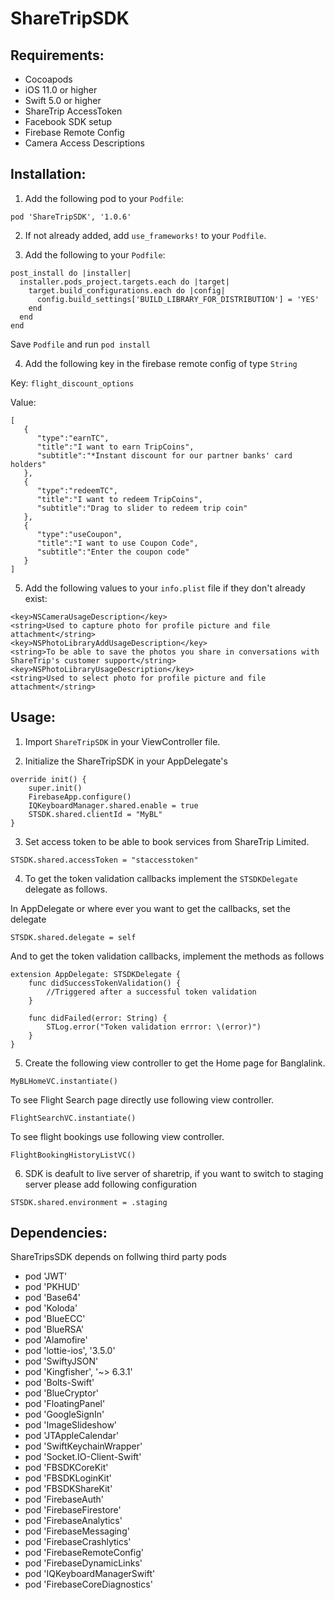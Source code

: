 # ShareTripSDK

## Requirements:
- Cocoapods
- iOS 11.0 or higher
- Swift 5.0 or higher
- ShareTrip AccessToken
- Facebook SDK setup
- Firebase Remote Config 
- Camera Access Descriptions

 
## Installation:

1. Add the following pod to your `Podfile`:

```
pod 'ShareTripSDK', '1.0.6'
```

2. If not already added, add `use_frameworks!` to your `Podfile`.

3. Add the following to your `Podfile`:

```
post_install do |installer|
  installer.pods_project.targets.each do |target|
    target.build_configurations.each do |config|
      config.build_settings['BUILD_LIBRARY_FOR_DISTRIBUTION'] = 'YES'
    end
  end
end
```
Save `Podfile` and run `pod install`

4. Add the following key in the firebase remote config of type `String`

Key: ```flight_discount_options``` 

Value:
```
[
   {
      "type":"earnTC",
      "title":"I want to earn TripCoins",
      "subtitle":"*Instant discount for our partner banks' card holders"
   },
   {
      "type":"redeemTC",
      "title":"I want to redeem TripCoins",
      "subtitle":"Drag to slider to redeem trip coin"
   },
   {
      "type":"useCoupon",
      "title":"I want to use Coupon Code",
      "subtitle":"Enter the coupon code"
   }
]
```

5. Add the following values to your `info.plist` file if they don't already exist:

```
<key>NSCameraUsageDescription</key>
<string>Used to capture photo for profile picture and file attachment</string>
<key>NSPhotoLibraryAddUsageDescription</key>
<string>To be able to save the photos you share in conversations with ShareTrip's customer support</string>
<key>NSPhotoLibraryUsageDescription</key>
<string>Used to select photo for profile picture and file attachment</string>
```


## Usage:

1. Import `ShareTripSDK` in your ViewController file.

2. Initialize the ShareTripSDK in your AppDelegate's

```
override init() {
    super.init()
    FirebaseApp.configure()
    IQKeyboardManager.shared.enable = true
    STSDK.shared.clientId = "MyBL"
}

```

3. Set access token to be able to book services from ShareTrip Limited.

```
STSDK.shared.accessToken = "staccesstoken"
```

4. To get the token validation callbacks implement the `STSDKDelegate` delegate as follows.

In AppDelegate or where ever you want to get the callbacks, set the delegate
```
STSDK.shared.delegate = self
```

And to get the token validation callbacks, implement the methods as follows
```
extension AppDelegate: STSDKDelegate {
    func didSuccessTokenValidation() {
        //Triggered after a successful token validation
    }
    
    func didFailed(error: String) {
        STLog.error("Token validation errror: \(error)")
    }
}
```

5. Create the following view controller to get the Home page for Banglalink.

```
MyBLHomeVC.instantiate()
```
To see Flight Search page directly use following view controller.

```
FlightSearchVC.instantiate()
```
To see flight bookings use following view controller.

```
FlightBookingHistoryListVC()
```

6. SDK is deafult to live server of sharetrip, if you want to switch to staging server please add following configuration
```
STSDK.shared.environment = .staging
```

## Dependencies:

ShareTripsSDK depends on follwing third party pods 
 
 - pod 'JWT'
 - pod 'PKHUD'
 - pod 'Base64'
 - pod 'Koloda'
 - pod 'BlueECC'
 - pod 'BlueRSA'
 - pod 'Alamofire'
 - pod 'lottie-ios', '3.5.0'
 - pod 'SwiftyJSON'
 - pod 'Kingfisher', '~> 6.3.1'
 - pod 'Bolts-Swift'
 - pod 'BlueCryptor'
 - pod 'FloatingPanel'
 - pod 'GoogleSignIn'
 - pod 'ImageSlideshow'
 - pod 'JTAppleCalendar'
 - pod 'SwiftKeychainWrapper'
 - pod 'Socket.IO-Client-Swift'
 - pod 'FBSDKCoreKit'
 - pod 'FBSDKLoginKit'
 - pod 'FBSDKShareKit'
 - pod 'FirebaseAuth'
 - pod 'FirebaseFirestore'
 - pod 'FirebaseAnalytics'
 - pod 'FirebaseMessaging'
 - pod 'FirebaseCrashlytics'
 - pod 'FirebaseRemoteConfig'
 - pod 'FirebaseDynamicLinks'
 - pod 'IQKeyboardManagerSwift'
 - pod 'FirebaseCoreDiagnostics'
